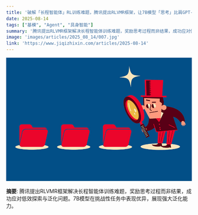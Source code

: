 ```yaml
---
title: '破解「长程智能体」RL训练难题，腾讯提出RLVMR框架，让7B模型「思考」比肩GPT-4o'
date: 2025-08-14
tags: ["基模", "Agent", "具身智能"]
summary: '腾讯提出RLVMR框架解决长程智能体训练难题，奖励思考过程而非结果，成功应对低效探索与泛化问题。7B模型在挑战性任务中表现优异，展现强大泛化能力。'
image: 'images/articles/2025_08_14/007.jpg'
link: 'https://www.jiqizhixin.com/articles/2025-08-14'
---
```

![破解「长程智能体」RL训练难题，腾讯提出RLVMR框架，让7B模型「思考」比肩GPT-4o](images/articles/2025_08_14/007.jpg)

**摘要**: 腾讯提出RLVMR框架解决长程智能体训练难题，奖励思考过程而非结果，成功应对低效探索与泛化问题。7B模型在挑战性任务中表现优异，展现强大泛化能力。
